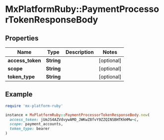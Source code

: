 # MxPlatformRuby::PaymentProcessorTokenResponseBody

## Properties

| Name | Type | Description | Notes |
| ---- | ---- | ----------- | ----- |
| **access_token** | **String** |  | [optional] |
| **scope** | **String** |  | [optional] |
| **token_type** | **String** |  | [optional] |

## Example

```ruby
require 'mx-platform-ruby'

instance = MxPlatformRuby::PaymentProcessorTokenResponseBody.new(
  access_token: jUmJS4AZVdvywAMO_JWKwZ8fvY9ZZQINSBHTKkHMw-c,
  scope: payment_accounts,
  token_type: bearer
)
```


